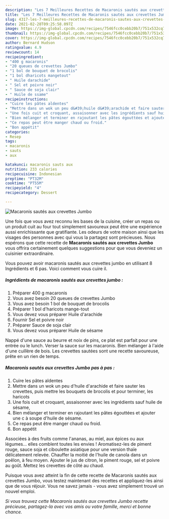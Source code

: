 ```yaml
---
description: "Les 7 Meilleures Recettes de Macaronis sautés aux crevettes Jumbo"
title: "Les 7 Meilleures Recettes de Macaronis sautés aux crevettes Jumbo"
slug: 4317-les-7-meilleures-recettes-de-macaronis-sautes-aux-crevettes-jumbo
date: 2021-02-28T09:25:58.097Z
image: https://img-global.cpcdn.com/recipes/7546fcc0cebb20b7/751x532cq70/macaronis-sautes-aux-crevettes-jumbo-photo-principale-de-la-recette.jpg
thumbnail: https://img-global.cpcdn.com/recipes/7546fcc0cebb20b7/751x532cq70/macaronis-sautes-aux-crevettes-jumbo-photo-principale-de-la-recette.jpg
cover: https://img-global.cpcdn.com/recipes/7546fcc0cebb20b7/751x532cq70/macaronis-sautes-aux-crevettes-jumbo-photo-principale-de-la-recette.jpg
author: Bernard Hudson
ratingvalue: 4.9
reviewcount: 14
recipeingredient:
- "400 g macaronis"
- "20 queues de crevettes Jumbo"
- "1 bol de bouquet de brocolis"
- "1 bol dharicots mangetout"
- " Huile darachide"
- " Sel et poivre noir"
- " Sauce de soja clair"
- " Huile de ssame"
recipeinstructions:
- "Cuire les pâtes aldentes"
- "Mettre dans un wok un peu d&#39;huile d&#39;arachide et faire sauter les crevettes, puis mettre les bouquets de brocolis et pour terminer, les haricots"
- "Une fois cuit et croquant, assaisonner avec les ingrédients sauf huile de sésame,"
- "Bien mélanger et terminer en rajoutant les pâtes égouttées et ajouter une c à soupe d&#39;huile de sésame."
- "Ce repas peut être manger chaud ou froid."
- "Bon appétit"
categories:
- Resep
tags:
- macaronis
- sauts
- aux

katakunci: macaronis sauts aux 
nutrition: 233 calories
recipecuisine: Indonesian
preptime: "PT32M"
cooktime: "PT55M"
recipeyield: "4"
recipecategory: Dessert

---
```



![Macaronis sautés aux crevettes Jumbo](https://img-global.cpcdn.com/recipes/7546fcc0cebb20b7/751x532cq70/macaronis-sautes-aux-crevettes-jumbo-photo-principale-de-la-recette.jpg)

Une fois que vous avez reconnu les bases de la cuisine, créer un repas ou un produit cuit au four tout simplement savoureux peut être une expérience aussi enrichissante que gratifiante. Les odeurs de votre maison ainsi que les visages des personnes avec qui vous la partagez sont précieuses. Nous espérons que cette recette de <strong> Macaronis sautés aux crevettes Jumbo </strong> vous offrira certainement quelques suggestions pour que vous deveniez un cuisinier extraordinaire.

<!--inarticleads1-->

Vous pouvez avoir macaronis sautés aux crevettes jumbo en utilisant 8 Ingrédients et 6 pas. Voici comment vous cuire il.

##### Ingrédients de macaronis sautés aux crevettes jumbo :

1. Préparer 400 g macaronis
1. Vous avez besoin 20 queues de crevettes Jumbo
1. Vous avez besoin 1 bol de bouquet de brocolis
1. Préparer 1 bol d&#39;haricots mange-tout
1. Vous devez vous préparer  Huile d&#39;arachide
1. Fournir  Sel et poivre noir
1. Préparer  Sauce de soja clair
1. Vous devez vous préparer  Huile de sésame


Nappé d&#39;une sauce au beurre et noix de pins, ce plat est parfait pour une entrée ou le lunch. Verser la sauce sur les macaronis. Bien mélanger à l&#39;aide d&#39;une cuillère de bois. Les crevettes sautées sont une recette savoureuse, prête en un rien de temps. 

<!--inarticleads2-->

##### Macaronis sautés aux crevettes Jumbo pas à pas :

1. Cuire les pâtes aldentes
1. Mettre dans un wok un peu d&#39;huile d&#39;arachide et faire sauter les crevettes, puis mettre les bouquets de brocolis et pour terminer, les haricots
1. Une fois cuit et croquant, assaisonner avec les ingrédients sauf huile de sésame,
1. Bien mélanger et terminer en rajoutant les pâtes égouttées et ajouter une c à soupe d&#39;huile de sésame.
1. Ce repas peut être manger chaud ou froid.
1. Bon appétit


Associées à des fruits comme l&#39;ananas, au miel, aux épices ou aux légumes… elles comblent toutes les envies ! Aromatisez-les de piment rouge, sauce soja et ciboulette asiatique pour une version thaïe délicatement relevée. Chauffer la moitié de l&#39;huile de canola dans un poêlon, à feu moyen. Ajouter le jus de citron, le piment rouge, sel et poivre au goût. Mettez les crevettes de côté au chaud. 

<!--inarticleads1-->

<p>
Puisque vous avez atteint la fin de cette recette de Macaronis sautés aux crevettes Jumbo, vous testez maintenant des recettes et appliquez-les ainsi que de vous réjouir. Vous ne savez jamais - vous avez simplement trouvé un nouvel emploi.
</p>

<p>
<i>Si vous trouvez cette Macaronis sautés aux crevettes Jumbo recette précieuse, partagez-la avec vos amis ou votre famille, merci et bonne chance.</i>
</p>
